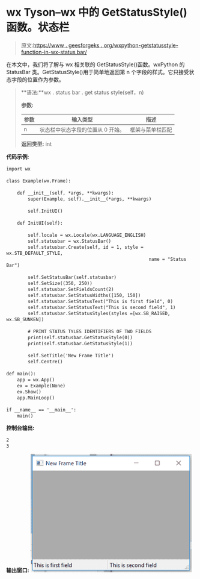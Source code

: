 # wx Tyson–wx 中的 GetStatusStyle()函数。状态栏

> 原文:[https://www . geesforgeks . org/wxpython-getstatusstyle-function-in-wx-status bar/](https://www.geeksforgeeks.org/wxpython-getstatusstyle-function-in-wx-statusbar/)

在本文中，我们将了解与 wx 相关联的 GetStatusStyle()函数。wxPython 的 StatusBar 类。GetStatusStyle()用于简单地返回第 n 个字段的样式。它只接受状态字段的位置作为参数。

> **语法:**wx . status bar . get status style(self，n)
> 
> **参数:**
> 
> | 参数 | 输入类型 | 描述 |
> | --- | --- | --- |
> | n | 状态栏中状态字段的位置从 0 开始。 | 框架与菜单栏匹配 |
> 
> **返回类型:** int

**代码示例:**

```
import wx

class Example(wx.Frame):

    def __init__(self, *args, **kwargs):
        super(Example, self).__init__(*args, **kwargs)

        self.InitUI()

    def InitUI(self):

        self.locale = wx.Locale(wx.LANGUAGE_ENGLISH)
        self.statusbar = wx.StatusBar()
        self.statusbar.Create(self, id = 1, style = wx.STB_DEFAULT_STYLE, 
                                                     name = "Status Bar")

        self.SetStatusBar(self.statusbar)
        self.SetSize((350, 250))
        self.statusbar.SetFieldsCount(2)
        self.statusbar.SetStatusWidths([150, 150])
        self.statusbar.SetStatusText("This is first field", 0)
        self.statusbar.SetStatusText("This is second field", 1)
        self.statusbar.SetStatusStyles(styles =[wx.SB_RAISED, wx.SB_SUNKEN])

        # PRINT STATUS TYLES IDENTIFIERS OF TWO FIELDS
        print(self.statusbar.GetStatusStyle(0))
        print(self.statusbar.GetStatusStyle(1))

        self.SetTitle('New Frame Title')
        self.Centre()

def main():
    app = wx.App()
    ex = Example(None)
    ex.Show()
    app.MainLoop()

if __name__ == '__main__':
    main()
```

**控制台输出:**

```
2
3

```

**输出窗口:**
![](img/345d78f93e4dfdae1d7bc12423d09902.png)